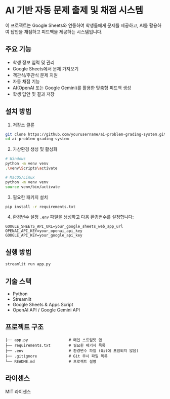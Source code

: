 # AI 기반 자동 문제 출제 및 채점 시스템

이 프로젝트는 Google Sheets와 연동하여 학생들에게 문제를 제공하고, AI를 활용하여 답안을 채점하고 피드백을 제공하는 시스템입니다.

## 주요 기능

- 학생 정보 입력 및 관리
- Google Sheets에서 문제 가져오기
- 객관식/주관식 문제 지원
- 자동 채점 기능
- AI(OpenAI 또는 Google Gemini)를 활용한 맞춤형 피드백 생성
- 학생 답안 및 결과 저장

## 설치 방법

1. 저장소 클론
```bash
git clone https://github.com/yourusername/ai-problem-grading-system.git
cd ai-problem-grading-system
```

2. 가상환경 생성 및 활성화
```bash
# Windows
python -m venv venv
.\venv\Scripts\activate

# MacOS/Linux
python -m venv venv
source venv/bin/activate
```

3. 필요한 패키지 설치
```bash
pip install -r requirements.txt
```

4. 환경변수 설정
`.env` 파일을 생성하고 다음 환경변수를 설정합니다:
```
GOOGLE_SHEETS_API_URL=your_google_sheets_web_app_url
OPENAI_API_KEY=your_openai_api_key
GOOGLE_API_KEY=your_google_api_key
```

## 실행 방법

```bash
streamlit run app.py
```

## 기술 스택

- Python
- Streamlit
- Google Sheets & Apps Script
- OpenAI API / Google Gemini API

## 프로젝트 구조

```
├── app.py                  # 메인 스트림릿 앱
├── requirements.txt        # 필요한 패키지 목록
├── .env                    # 환경변수 파일 (Git에 포함되지 않음)
├── .gitignore              # Git 무시 파일 목록
└── README.md               # 프로젝트 설명
```

## 라이센스

MIT 라이센스 
